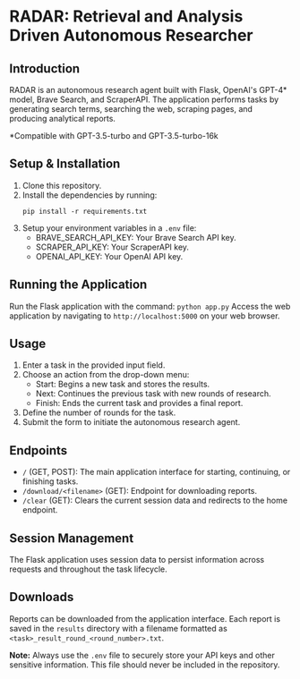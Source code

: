 # RADAR: Retrieval and Analysis Driven Autonomous Researcher

## Introduction
RADAR is an autonomous research agent built with Flask, OpenAI's GPT-4* model, Brave Search, and ScraperAPI. The application performs tasks by generating search terms, searching the web, scraping pages, and producing analytical reports. 

*Compatible with GPT-3.5-turbo and GPT-3.5-turbo-16k

## Setup & Installation
1. Clone this repository.
2. Install the dependencies by running: 
    ```
    pip install -r requirements.txt
    ```
3. Setup your environment variables in a `.env` file:
    - BRAVE_SEARCH_API_KEY: Your Brave Search API key.
    - SCRAPER_API_KEY: Your ScraperAPI key.
    - OPENAI_API_KEY: Your OpenAI API key.

## Running the Application
Run the Flask application with the command:
    ```
    python app.py
    ```
Access the web application by navigating to `http://localhost:5000` on your web browser.

## Usage
1. Enter a task in the provided input field.
2. Choose an action from the drop-down menu:
    - Start: Begins a new task and stores the results.
    - Next: Continues the previous task with new rounds of research.
    - Finish: Ends the current task and provides a final report.
3. Define the number of rounds for the task.
4. Submit the form to initiate the autonomous research agent.

## Endpoints
- `/` (GET, POST): The main application interface for starting, continuing, or finishing tasks.
- `/download/<filename>` (GET): Endpoint for downloading reports.
- `/clear` (GET): Clears the current session data and redirects to the home endpoint.

## Session Management
The Flask application uses session data to persist information across requests and throughout the task lifecycle.

## Downloads
Reports can be downloaded from the application interface. Each report is saved in the `results` directory with a filename formatted as `<task>_result_round_<round_number>.txt`.

**Note:** Always use the `.env` file to securely store your API keys and other sensitive information. This file should never be included in the repository.

